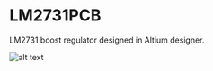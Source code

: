 # LM2731PCB
LM2731 boost regulator designed in Altium designer. 

![alt text](https://nuclearrambo.com/wordpress/wp-content/uploads/2022/09/final_pcb_3d-1024x1024.png)
